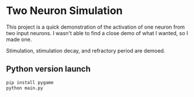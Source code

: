 # Two Neuron Simulation

This project is a quick demonstration of the activation of one neuron from two input neurons.
I wasn't able to find a close demo of what I wanted, so I made one.

Stimulation, stimulation decay, and refractory period are demoed.



## Python version launch
``` bash
pip install pygame
python main.py
```